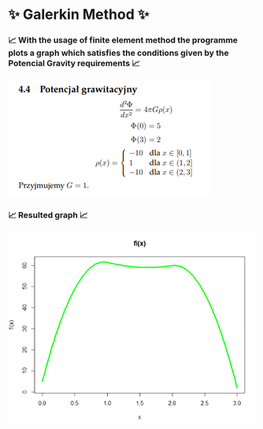 # ✨ Galerkin Method ✨

### 📈 With the usage of **finite element method** the programme plots a graph which satisfies the conditions given by the **Potencial Gravity requirements** 📈

![task_requirements](public/task_in_polish.png)

### 📈 Resulted graph 📈

![graph](public/plotted_graph.png)
